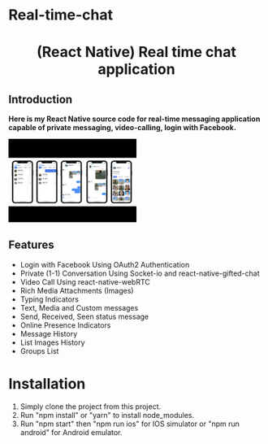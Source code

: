 # Real-time-chat
<p align="center">
 <h1 align="center">(React Native) Real time chat application</h1>
</p>

## Introduction

**Here is my React Native source code for real-time messaging application capable of private messaging, video-calling, login with Facebook.**

<div style="width:100%">
    <div style="width:50%; display:inline-block">
        <div align="center">
          <img align="left" alt="Main" src="./all.png">    
        </div>    
    </div>    
</div>

## Features

- Login with Facebook Using OAuth2 Authentication
- Private (1-1) Conversation Using Socket-io and react-native-gifted-chat
- Video Call Using react-native-webRTC
- Rich Media Attachments (Images)
- Typing Indicators
- Text, Media and Custom messages
- Send, Received, Seen status message
- Online Presence Indicators
- Message History
- List Images History
- Groups List

# Installation
1. Simply clone the project from this project.
2. Run "npm install" or "yarn" to install node_modules.
3. Run "npm start" then "npm run ios" for IOS simulator or "npm run android" for Android emulator.
 

